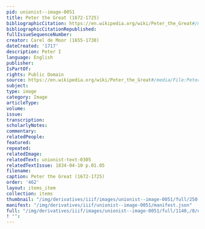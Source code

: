 ```yaml
---
pid: unionist--image-0051
title: Peter the Great (1672-1725)
bibliographicCitation: https://en.wikipedia.org/wiki/Peter_the_Great#/media/File:Peter_I_by_Carel_de_Moor.jpeg
bibliographicCitationRepublished: 
fullIssueSequenceNumber: 
creator: Carel de Moor (1655-1738)
dateCreated: '1717'
description: Peter I
language: English
publisher: 
IsPartOf: 
rights: Public Domain
source: https://en.wikipedia.org/wiki/Peter_the_Great#/media/File:Peter_I_by_Carel_de_Moor.jpeg
subject: 
type: image
category: Image
articleType: 
volume: 
issue: 
transcription: 
scholarlyNotes: 
commentary: 
relatedPeople: 
featured: 
repeated: 
relatedImage: 
relatedText: unionist-text-0305
relatedTextIssue: 1834-04-10 p.01.05
filename: 
caption: Peter the Great (1672-1725)
order: '462'
layout: items_item
collection: items
thumbnail: "/img/derivatives/iiif/images/unionist--image-0051/full/250,/0/default.jpg"
manifest: "/img/derivatives/iiif/unionist--image-0051/manifest.json"
full: "/img/derivatives/iiif/images/unionist--image-0051/full/1140,/0/default.jpg"
! '': 
---
```

